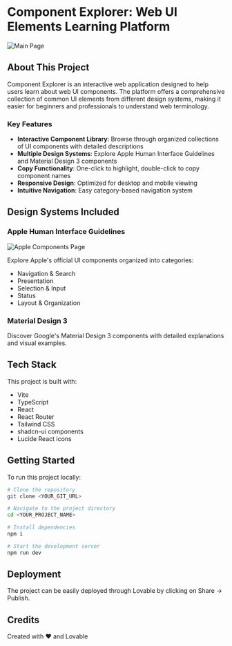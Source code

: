 
# Component Explorer: Web UI Elements Learning Platform

![Main Page](https://placehold.co/1600x900/f3f4f6/818cf8?text=Component+Explorer+Homepage)

## About This Project

Component Explorer is an interactive web application designed to help users learn about web UI components. The platform offers a comprehensive collection of common UI elements from different design systems, making it easier for beginners and professionals to understand web terminology.

### Key Features

- **Interactive Component Library**: Browse through organized collections of UI components with detailed descriptions
- **Multiple Design Systems**: Explore Apple Human Interface Guidelines and Material Design 3 components
- **Copy Functionality**: One-click to highlight, double-click to copy component names
- **Responsive Design**: Optimized for desktop and mobile viewing
- **Intuitive Navigation**: Easy category-based navigation system

## Design Systems Included

### Apple Human Interface Guidelines
![Apple Components Page](https://placehold.co/1600x900/f3f4f6/818cf8?text=Apple+Components+Page)

Explore Apple's official UI components organized into categories:
- Navigation & Search
- Presentation
- Selection & Input
- Status
- Layout & Organization

### Material Design 3
Discover Google's Material Design 3 components with detailed explanations and visual examples.

## Tech Stack

This project is built with:

- Vite
- TypeScript
- React
- React Router
- Tailwind CSS
- shadcn-ui components
- Lucide React icons

## Getting Started

To run this project locally:

```sh
# Clone the repository
git clone <YOUR_GIT_URL>

# Navigate to the project directory
cd <YOUR_PROJECT_NAME>

# Install dependencies
npm i

# Start the development server
npm run dev
```

## Deployment

The project can be easily deployed through Lovable by clicking on Share -> Publish.

## Credits

Created with ❤️ and Lovable
